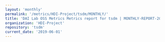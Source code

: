 ```yaml
---
layout: 'monthly'
permalink: '/metrics/HDI-Project/tsdm/MONTHLY/'
title: 'DAI Lab OSS Metrics Metrics report for tsdm | MONTHLY-REPORT-2019-06-01'
organization: 'HDI-Project'
repository: 'tsdm'
current_date: '2019-06-01'
---
```

